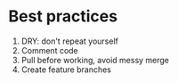 # Best practices

1. DRY: don't repeat yourself
1. Comment code
1. Pull before working, avoid messy merge
1. Create feature branches
